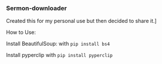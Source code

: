  ### Sermon-downloader 
Created this for my personal use but then decided to share it.]

How to Use:

Install BeautifulSoup:
  with `pip install bs4`
  
Install pyperclip
  with `pip install pyperclip`

